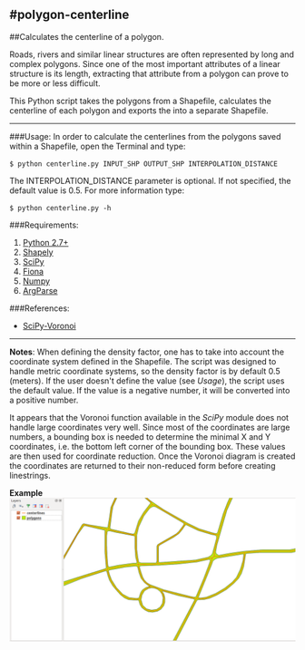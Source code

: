 #polygon-centerline
------------------
##Calculates the centerline of a polygon.

Roads, rivers and similar linear structures are often represented by long and complex polygons. Since one of the most important attributes of a linear structure is its length, extracting that attribute from a polygon can prove to be more or less difficult.

This Python script takes the polygons from a Shapefile, calculates the centerline of each polygon and exports the into a separate Shapefile.

------------------

###Usage:
In order to calculate the centerlines from the polygons saved within a Shapefile, open the Terminal and type:
```
$ python centerline.py INPUT_SHP OUTPUT_SHP INTERPOLATION_DISTANCE
```
The INTERPOLATION_DISTANCE parameter is optional. If not specified, the default value is 0.5. For more information type:
```
$ python centerline.py -h
```

###Requirements:
1. [Python 2.7+](https://www.python.org/download/releases/2.7/)
2. [Shapely](https://pypi.python.org/pypi/Shapely)
3. [SciPy](http://www.scipy.org/)
4. [Fiona](https://pypi.python.org/pypi/Fiona/)
5. [Numpy](http://www.scipy.org/)
6. [ArgParse](https://docs.python.org/2.7/library/argparse.html)

###References:
* [SciPy-Voronoi](http://docs.scipy.org/doc/scipy/reference/tutorial/spatial.html#voronoi-diagrams)

------------------

**Notes**:
When defining the density factor, one has to take into account the coordinate system defined in the Shapefile. The script was designed to handle metric coordinate systems, so the density factor is by default 0.5 (meters). If the user doesn't define the value (see *Usage*), the script uses the default value. If the value is a negative number, it will be converted into a positive number.

It appears that the Voronoi function available in the *SciPy* module does not handle large coordinates very well. Since most of the coordinates are large numbers, a bounding box is needed to determine the minimal X and Y coordinates, i.e. the bottom left corner of the bounding box. These values are then used for coordinate reduction. Once the Voronoi diagram is created the coordinates are returned to their non-reduced form before creating linestrings.

**Example**
![Screenshot](Screenshot.png)